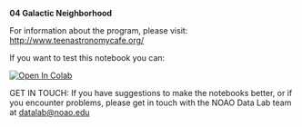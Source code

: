 **04 Galactic Neighborhood**

For information about the program, please visit: http://www.teenastronomycafe.org/

If you want to test this notebook you can: 

[![Open In Colab](https://colab.research.google.com/assets/colab-badge.svg)](https://colab.research.google.com/github/noaodatalab/notebooks-latest/blob/master/06_EPO/e-TeenAstronomyCafe/04_Galactic_Neighborhood/Galactic_Neighborhood.ipynb)

GET IN TOUCH: If you have suggestions to make the notebooks better, or if you encounter problems, please get in touch with the NOAO Data Lab team at datalab@noao.edu



